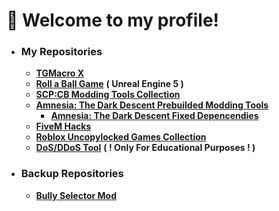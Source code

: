 # 👋 Welcome to my profile!

+ ### My Repositories
  + **[TGMacro X](https://github.com/WH0LEWHALE/TGMacro-X/)**
  +  **[Roll a Ball Game](https://github.com/Stathor/ue5-roll-a-ball-game)** **( Unreal Engine 5 )**
  + **[SCP:CB Modding Tools Collection](https://github.com/WH0LEWHALE/scp-mt-collection)**
  + **[Amnesia: The Dark Descent Prebuilded Modding Tools](https://github.com/WH0LEWHALE/amnesia-tdd-modding-tools)**
    + **[Amnesia: The Dark Descent Fixed Depencendies](https://github.com/WH0LEWHALE/amnesia-tdd-depencendies)**
  + **[FiveM Hacks](https://github.com/WH0LEWHALE/fivem-hacks)**
  + **[Roblox Uncopylocked Games Collection](https://github.com/WH0LEWHALE/roblox-uncopylocked-games)**
  + **[DoS/DDoS Tool](https://github.com/Stathor/ddos-tool)** **( ! Only For Educational Purposes ! )**
+ ### Backup Repositories 
  + **[Bully Selector Mod](https://github.com/Stathor/bully-selector-mod)**

